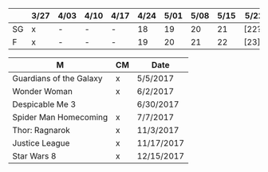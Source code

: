 
|     | 3/27 | 4/03 | 4/10 | 4/17 | 4/24 | 5/01 | 5/08 | 5/15 | 5/22 |
|-----|------|------|------|------|------|------|------|------|------|
| SG  | x    | -    | -    | -    | 18   | 19   | 20   | 21   | [22?]|
| F   | x    | -    | -    | -    | 19   | 20   | 21   | 22   | [23] |

| M | CM | Date |
|---|----|------|
| Guardians of the Galaxy | x | 5/5/2017 |
| Wonder Woman | x | 6/2/2017 |
| Despicable Me 3 | | 6/30/2017 |
| Spider Man Homecoming | x | 7/7/2017 |
| Thor: Ragnarok | x | 11/3/2017 |
| Justice League | x | 11/17/2017 |
| Star Wars 8 | x | 12/15/2017 |
